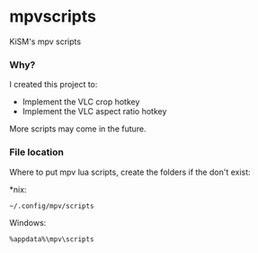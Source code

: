 # mpvscripts
KiSM's mpv scripts

### Why?
I created this project to:
- Implement the VLC crop hotkey
- Implement the VLC aspect ratio hotkey

More scripts may come in the future.

### File location

Where to put mpv lua scripts, create the folders if the don't exist:

\*nix:

`~/.config/mpv/scripts`

Windows:

`%appdata%\mpv\scripts`
